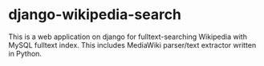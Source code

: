 django-wikipedia-search
=======================

This is a web application on django for fulltext-searching Wikipedia with MySQL fulltext index. This includes MediaWiki parser/text extractor written in Python.
